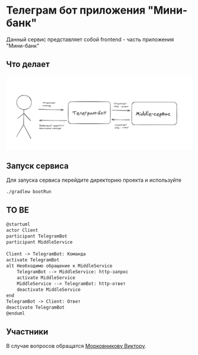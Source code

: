 # Телеграм бот приложения "Мини-банк"
Данный сервис представляет собой frontend - часть приложения "Мини-банк"

## Что делает
![img.png](img.png)

## Запуск сервиса
Для запуска сервиса перейдите директорию проекта и используйте 
```
./gradlew bootRun
```

## TO BE
```plantuml
@startuml
actor Client
participant TelegramBot
participant MiddleService

Client -> TelegramBot: Команда
activate TelegramBot
alt Необходимо обращение к MiddleService
    TelegramBot --> MiddleService: http-запрос
    activate MiddleService
    MiddleService --> TelegramBot: http-ответ
    deactivate MiddleService
end
TelegramBot -> Client: Ответ
deactivate TelegramBot
@enduml
```

## Участники
В случае вопросов обращатся [Морковникову Виктору](https://github.com/RojoBlanco).